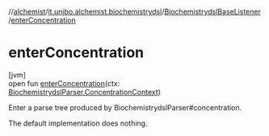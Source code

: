 //[alchemist](../../../index.md)/[it.unibo.alchemist.biochemistrydsl](../index.md)/[BiochemistrydslBaseListener](index.md)/[enterConcentration](enter-concentration.md)

# enterConcentration

[jvm]\
open fun [enterConcentration](enter-concentration.md)(ctx: [BiochemistrydslParser.ConcentrationContext](../-biochemistrydsl-parser/-concentration-context/index.md))

Enter a parse tree produced by BiochemistrydslParser#concentration. 

The default implementation does nothing.
